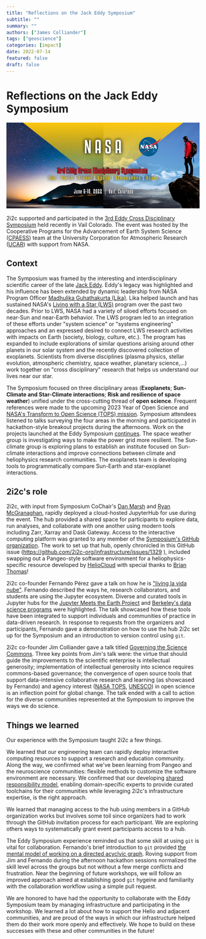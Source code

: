```yaml
---
title: "Reflections on the Jack Eddy Symposium"
subtitle: ""
summary: ""
authors: ["James Colliander"]
tags: ["geoscience"]
categories: [impact]
date: 2022-07-14
featured: false
draft: false
---
```



# Reflections on the Jack Eddy Symposium

![Eddy Symposium Hero Image](cover-featured.jpg)

2i2c supported and participated in the [3rd Eddy Cross Disciplinary Symposium](https://cpaess.ucar.edu/meetings/eddy-symposium-2022) held recently in Vail Colorado. The event was hosted by the Cooperative Programs for the Advancement of Earth System Science ([CPAESS](https://cpaess.ucar.edu/)) team at the University Corporation for Atmospheric Research ([UCAR](https://www.ucar.edu/)) with support from NASA.

## Context

The Symposium was framed by the interesting and interdisciplinary scientific career of the late [Jack Eddy](https://en.wikipedia.org/wiki/John_A._Eddy). Eddy's legacy was highlighted and his influence has been extended by dynamic leadership from NASA Program Officer [Madhulika Guhathakurta (Lika)](https://science.nasa.gov/about-us/organization-and-leadership/lead-program-scientist-for-lws). Lika helped launch and has sustained NASA's [Living with a Star (LWS)](https://science.nasa.gov/heliophysics/programs/living-with-a-star) program over the past two decades. Prior to LWS, NASA had a variety of siloed efforts focused on near-Sun and near-Earth behavior. The LWS program led to an integration of these efforts under "system science" or "systems engineering" approaches and an expressed desired to connect LWS research activities with impacts on Earth (society, biology, culture, etc.). The program has expanded to include explorations of similar questions arising around other planets in our solar system and the recently discovered collection of exoplanets. Scientists from diverse disciplines (plasma physics, stellar evolution, atmospheric chemistry, space weather, planetary science,...) work together on "cross disciplinary" research that helps us understand our lives near our star.


The Symposium focused on three disciplinary areas (**Exoplanets**; **Sun-Climate and Star-Climate interactions**; **Risk and resilience of space weather**) unified under the cross-cutting thread of **open science**. Frequent references were made to the upcoming 2023 Year of Open Science and [NASA's Transform to Open Science (TOPS) mission](https://science.nasa.gov/open-science/transform-to-open-science). Symposium attendees listened to talks surveying the four areas in the morning and participated in hackathon-style breakout projects during the afternoons. Work on the projects launched at the Eddy Symposium [continues](https://github.com/jack-eddy-symposium). The space weather group is investigating ways to make the power grid more resilient. The Sun-climate group is exploring plans to establish an institute focused on Sun-climate interactions and improve connections between climate and heliophysics research communities. The exoplanets team is developing tools to programmatically compare Sun-Earth and star-exoplanet interactions.

## 2i2c's role

2i2c, with input from Symposium CoChair's [Dan Marsh](https://staff.ucar.edu/users/marsh) and [Ryan McGranaghan](http://www.ryanmcgranaghan.com/about.html), rapidly deployed a cloud-hosted JupyterHub for use during the event. The hub provided a shared space for participants to explore data, run analyses, and collaborate with one another using modern tools including Zarr, Xarray and Dask Gateway. Access to the interactive computing platform was granted to any member of the [Symposium's GitHub organization](https://github.com/jack-eddy-symposium/). The work to set up that hub, openly chronicled in this GitHub issue (https://github.com/2i2c-org/infrastructure/issues/1329 ), included swapping out a Pangeo-style software environment for a heliophysics-specific resource developed by [HelioCloud](http://heliocloud.org/) with special thanks to [Brian Thomas](https://www.nasa.gov/offices/oce/bios/mwm/Thomas-Brian-bio.html)! 

2i2c co-founder Fernando Pérez gave a talk on how he is ["living la vida nube"](https://docs.google.com/presentation/d/1i99eQqOVCSQyxoyscUo0dl3Ybgdex5qKo_KEO9YGxQg/edit?usp=drivesdk). Fernando described the ways he, research collaborators, and students are using the Jupyter ecosystem. Diverse and curated tools in Jupyter hubs for the [Jupyter Meets the Earth Project](https://jupytearth.org/) and [Berkeley's data science programs](https://data.berkeley.edu/) were highlighted. The talk showcased how these tools have been integrated to support individuals and communities of practice in data-driven research. In response to requests from the organizers and participants, Fernando gave a demonstration on how to use the hub 2i2c set up for the Symposium and an introduction to version control using `git`.

2i2c co-founder Jim Colliander gave a talk titled [Governing the Science Commons](https://bit.ly/eddy-science-commons). Three key points from Jim's talk were: the virtue that should guide the improvements to the scientific enterprise is intellectual generosity; implementation of intellectual generosity into science requires commons-based governance; the convergence of open source tools that support data-intensive collaborative research and learning (as showcased by Fernando) and agency interest ([NASA TOPS](https://science.nasa.gov/open-science/transform-to-open-science), [UNESCO](https://unesdoc.unesco.org/ark:/48223/pf0000379949/PDF/379949eng.pdf.multi.page=1)) in open science is an inflection point for global change. The talk ended with a call to action for the diverse communities represented at the Symposium to improve the ways we do science.


## Things we learned

Our experience with the Symposium taught 2i2c a few things. 

We learned that our engineering team can rapidly deploy interactive computing resources to support a research and education community. Along the way, we confirmed what we've been learning from Pangeo and the neuroscience communities: flexible methods to customize the software environment are necessary. We confirmed that our developing [shared responsibility model](https://docs.2i2c.org/about/service/shared-responsibility.html?highlight=shared%20responsibility), enabling domain-specific experts to provide curated toolchains for their communities while leveraging 2i2c's infrastructure expertise, is the right approach.

We learned that managing access to the hub using members in a GitHub organization works but involves some toil since organizers had to work through the GitHub invitation process for each participant. We are exploring others ways to systematically grant event participants access to a hub.

The Eddy Symposium experience reminded us that some skill at using `git` is vital for collaboration. Fernando's brief introduction to `git` provided [the mental model of working on a directed acyclyic graph](https://jack-eddy-symposium.github.io/intro-git-jupyter/intro-git/git-visuals.html). Roving support from Jim and Fernando during the afternoon hackathon sessions normalized the skill level across the groups but not without a few merge conflicts and frustration. Near the beginning of future workshops, we will follow an improved approach aimed at establishing good `git` hygeine and familiarity with the collaboration workflow using a simple pull request.

We are honored to have had the opportunity to collaborate with the Eddy Symposium team by managing infrastructure and participating in the workshop. We learned a lot about how to support the Helio and adjacent communities, and are proud of the ways in which our infrastructure helped them do their work more openly and effectively. We hope to build on these successes with these and other communities in the future!
